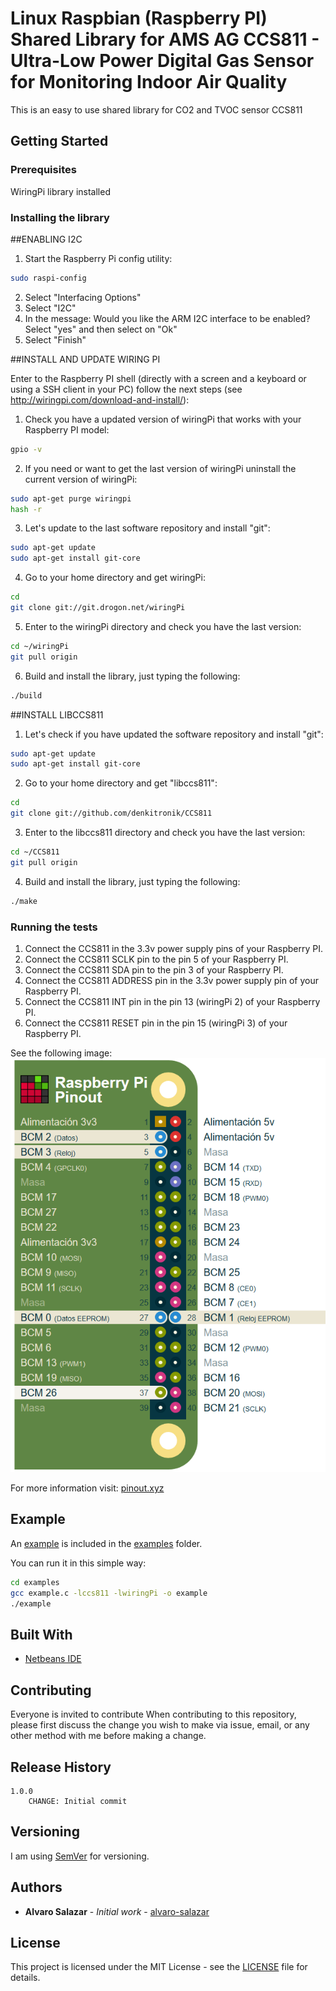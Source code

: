# Linux Raspbian (Raspberry PI) Shared Library for AMS AG CCS811 - Ultra-Low Power Digital Gas Sensor for Monitoring Indoor Air Quality

This is an easy to use shared library for CO2 and TVOC sensor CCS811

## Getting Started


### Prerequisites

WiringPi library installed

### Installing the library
##ENABLING I2C

1. Start the Raspberry Pi config utility: 
```bash
sudo raspi-config
```
2. Select "Interfacing Options"
3. Select "I2C"
4. In the message: Would you like the ARM I2C interface to be enabled? Select "yes" and then select on "Ok"
5. Select "Finish"


##INSTALL AND UPDATE WIRING PI

Enter to the Raspberry PI shell (directly with a screen and a keyboard or using a SSH client in your PC) follow the next steps (see http://wiringpi.com/download-and-install/):

1. Check you have a updated version of wiringPi that works with your Raspberry PI model:
```bash
gpio -v
```
2. If you need or want to get the last version of wiringPi uninstall the current version of wiringPi:
```bash
sudo apt-get purge wiringpi
hash -r
```

3. Let's update to the last software repository and install "git":
```bash
sudo apt-get update
sudo apt-get install git-core
```

4. Go to your home directory and get wiringPi:
```bash
cd
git clone git://git.drogon.net/wiringPi
```

5. Enter to the wiringPi directory and check you have the last version:
```bash
cd ~/wiringPi
git pull origin
```

6. Build and install the library, just typing the following: 
```bash
./build
```

##INSTALL LIBCCS811

1. Let's check if you have updated the software repository and install "git":
```bash
sudo apt-get update
sudo apt-get install git-core
```

2. Go to your home directory and get "libccs811":
```bash
cd
git clone git://github.com/denkitronik/CCS811
```

3. Enter to the libccs811 directory and check you have the last version:
```bash
cd ~/CCS811
git pull origin
```

4. Build and install the library, just typing the following: 
```bash
./make
```

### Running the tests

1. Connect the CCS811 in the 3.3v power supply pins of your Raspberry PI.
2. Connect the CCS811 SCLK pin to the pin 5 of your Raspberry PI.
3. Connect the CCS811 SDA pin to the pin 3 of your Raspberry PI.
4. Connect the CCS811 ADDRESS pin in the 3.3v power supply pin of your Raspberry PI.
5. Connect the CCS811 INT pin in the pin 13 (wiringPi 2) of your Raspberry PI.
6. Connect the CCS811 RESET pin in the pin 15 (wiringPi 3) of your Raspberry PI.


See the following image:
![alt text](https://github.com/denkitronik/CCS811/blob/master/pinout.png)

For more information visit: [pinout.xyz](https://pinout.xyz/pinout/i2c#)

## Example
An [example](https://github.com/denkitronik/CCS811/blob/master/examples/example.c) is included in the [examples](https://github.com/denkitronik/CCS811/tree/master/examples) folder.

You can run it in this simple way:

```bash
cd examples
gcc example.c -lccs811 -lwiringPi -o example
./example
```

## Built With

* [Netbeans IDE](https://netbeans.apache.org/download/nb90/nb90.html)

## Contributing

Everyone is invited to contribute
When contributing to this repository, please first discuss the change you wish to make via issue, email, or any other method with me before making a change.

## Release History
    1.0.0
        CHANGE: Initial commit

## Versioning
I am using [SemVer](http://semver.org/) for versioning. 

## Authors

* **Alvaro Salazar** - *Initial work* - [alvaro-salazar](https://github.com/alvaro-salazar)

## License

This project is licensed under the MIT License - see the [LICENSE](LICENSE.md) file for details.
